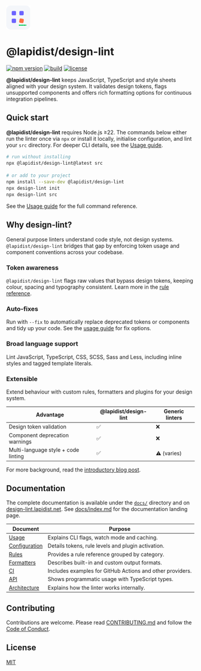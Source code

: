 <!-- markdownlint-disable MD041 -->
<!-- markdownlint-disable MD033 -->
<div>
  <a href="https://design-lint.lapidist.net/" target="_blank" rel="noopener">
    <img src="logo.svg" alt="Design Lint block grid logo" width="64" height="64" />
  </a>
</div>
<h1>@lapidist/design-lint</h1>
<!-- markdownlint-enable MD033 -->

[![npm version](https://img.shields.io/npm/v/%40lapidist/design-lint.svg?logo=npm&color=cb3837)](https://www.npmjs.com/package/@lapidist/design-lint)
[![build](https://img.shields.io/github/actions/workflow/status/bylapidist/design-lint/ci.yml?label=CI&logo=github)](https://github.com/bylapidist/design-lint/actions)
[![license](https://img.shields.io/npm/l/%40lapidist/design-lint.svg)](LICENSE)

**@lapidist/design-lint** keeps JavaScript, TypeScript and style sheets aligned with your design system. It validates design tokens, flags unsupported components and offers rich formatting options for continuous integration pipelines.

## Quick start

**@lapidist/design-lint** requires Node.js ≥22. The commands below either run the linter once via `npx` or install it locally, initialise configuration, and lint your `src` directory. For deeper CLI details, see the [Usage guide](docs/usage.md).

```bash
# run without installing
npx @lapidist/design-lint@latest src

# or add to your project
npm install --save-dev @lapidist/design-lint
npx design-lint init
npx design-lint src
```

See the [Usage guide](docs/usage.md) for the full command reference.

## Why design-lint?

General purpose linters understand code style, not design systems. `@lapidist/design-lint` bridges that gap by enforcing token usage and component conventions across your codebase.

### Token awareness
`@lapidist/design-lint` flags raw values that bypass design tokens, keeping colour, spacing and typography consistent. Learn more in the [rule reference](docs/rules/index.md).

### Auto-fixes
Run with `--fix` to automatically replace deprecated tokens or components and tidy up your code. See the [usage guide](docs/usage.md) for fix options.

### Broad language support
Lint JavaScript, TypeScript, CSS, SCSS, Sass and Less, including inline styles and tagged template literals.

### Extensible
Extend behaviour with custom rules, formatters and plugins for your design system.

| Advantage | @lapidist/design-lint | Generic linters |
| --- | --- | --- |
| Design token validation | ✅ | ❌ |
| Component deprecation warnings | ✅ | ❌ |
| Multi-language style + code linting | ✅ | ⚠️ (varies) |

For more background, read the [introductory blog post](https://lapidist.net/articles/2025/introducing-lapidist-design-lint/).

## Documentation

The complete documentation is available under the [`docs/`](docs) directory and on [design-lint.lapidist.net](https://design-lint.lapidist.net/). See [docs/index.md](docs/index.md) for the documentation landing page.

| Document | Purpose |
| --- | --- |
| [Usage](docs/usage.md) | Explains CLI flags, watch mode and caching. |
| [Configuration](docs/configuration.md) | Details tokens, rule levels and plugin activation. |
| [Rules](docs/rules/index.md) | Provides a rule reference grouped by category. |
| [Formatters](docs/formatters.md) | Describes built-in and custom output formats. |
| [CI](docs/ci.md) | Includes examples for GitHub Actions and other providers. |
| [API](docs/api.md) | Shows programmatic usage with TypeScript types. |
| [Architecture](docs/architecture.md) | Explains how the linter works internally. |

## Contributing

Contributions are welcome. Please read [CONTRIBUTING.md](CONTRIBUTING.md) and follow the [Code of Conduct](CODE_OF_CONDUCT.md).

## License

[MIT](LICENSE)
